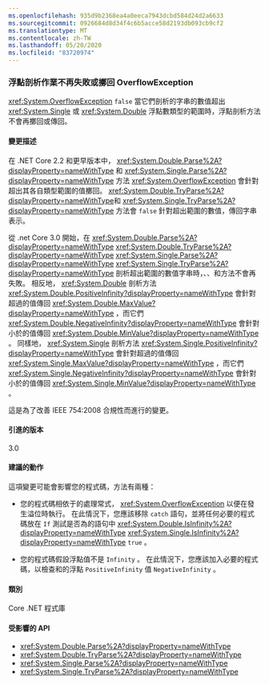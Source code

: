 ```yaml
---
ms.openlocfilehash: 935d9b2368ea4a0eeca7943dcbd584d24d2a6633
ms.sourcegitcommit: 0926684d8d34f4c6b5acce58d2193db093cb9cf2
ms.translationtype: MT
ms.contentlocale: zh-TW
ms.lasthandoff: 05/20/2020
ms.locfileid: "83720974"
---
```

### <a name="floating-point-parsing-operations-no-longer-fail-or-throw-an-overflowexception"></a>浮點剖析作業不再失敗或擲回 OverflowException

<xref:System.OverflowException> `false` 當它們剖析的字串的數值超出 <xref:System.Single> 或 <xref:System.Double> 浮點數類型的範圍時，浮點剖析方法不會再擲回或傳回。

#### <a name="change-description"></a>變更描述

在 .NET Core 2.2 和更早版本中， <xref:System.Double.Parse%2A?displayProperty=nameWithType> 和 <xref:System.Single.Parse%2A?displayProperty=nameWithType> 方法 <xref:System.OverflowException> 會針對超出其各自類型範圍的值擲回。 <xref:System.Double.TryParse%2A?displayProperty=nameWithType>和 <xref:System.Single.TryParse%2A?displayProperty=nameWithType> 方法會 `false` 針對超出範圍的數值，傳回字串表示。

從 .net Core 3.0 開始，在 <xref:System.Double.Parse%2A?displayProperty=nameWithType> <xref:System.Double.TryParse%2A?displayProperty=nameWithType> <xref:System.Single.Parse%2A?displayProperty=nameWithType> <xref:System.Single.TryParse%2A?displayProperty=nameWithType> 剖析超出範圍的數值字串時，、、和方法不會再失敗。 相反地， <xref:System.Double> 剖析方法 <xref:System.Double.PositiveInfinity?displayProperty=nameWithType> 會針對超過的值傳回 <xref:System.Double.MaxValue?displayProperty=nameWithType> ，而它們 <xref:System.Double.NegativeInfinity?displayProperty=nameWithType> 會針對小於的值傳回 <xref:System.Double.MinValue?displayProperty=nameWithType> 。 同樣地， <xref:System.Single> 剖析方法 <xref:System.Single.PositiveInfinity?displayProperty=nameWithType> 會針對超過的值傳回 <xref:System.Single.MaxValue?displayProperty=nameWithType> ，而它們 <xref:System.Single.NegativeInfinity?displayProperty=nameWithType> 會針對小於的值傳回 <xref:System.Single.MinValue?displayProperty=nameWithType> 。

這是為了改善 IEEE 754:2008 合規性而進行的變更。

#### <a name="version-introduced"></a>引進的版本

3.0

#### <a name="recommended-action"></a>建議的動作

這項變更可能會影響您的程式碼，方法有兩種：

- 您的程式碼相依于的處理常式， <xref:System.OverflowException> 以便在發生溢位時執行。 在此情況下，您應該移除 `catch` 語句，並將任何必要的程式碼放在 `If` 測試是否為的語句中 <xref:System.Double.IsInfinity%2A?displayProperty=nameWithType> <xref:System.Single.IsInfinity%2A?displayProperty=nameWithType> `true` 。

- 您的程式碼假設浮點值不是 `Infinity` 。 在此情況下，您應該加入必要的程式碼，以檢查和的浮點 `PositiveInfinity` 值 `NegativeInfinity` 。

#### <a name="category"></a>類別

Core .NET 程式庫

#### <a name="affected-apis"></a>受影響的 API

- <xref:System.Double.Parse%2A?displayProperty=nameWithType>
- <xref:System.Double.TryParse%2A?displayProperty=nameWithType>
- <xref:System.Single.Parse%2A?displayProperty=nameWithType>
- <xref:System.Single.TryParse%2A?displayProperty=nameWithType>

<!--

#### Affected APIs

- `Overload:System.Double.Parse`
- `Overload:System.Double.TryParse`
- `Overload:System.Single.Parse`
- `Overload:System.Single.TryParse`

-->
